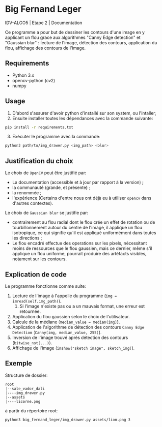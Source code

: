 # Big Fernand Leger

IDV-ALGO5 | Etape 2 | Documentation

Ce programme a pour but de dessiner les contours d'une image en y applicant un flou grace aux algorithmes "Canny Edge detection" et "Gaussian blur" : lecture de l'image, détection des contours, application du flou, affichage des contours de l'image.

## Requirements

- Python 3.x
- opencv-python (cv2)
- numpy

## Usage

1. D'abord s'assurer d'avoir python d'installé sur son system, ou l'intaller;
2. Ensuite installer toutes les dépendances avec la commande suivante:
```bash
pip install -r requirements.txt
```
3. Exécuter le programme avec la commande:
```bash
python3 path/to/img_drawer.py <img_path> <blur>
```


## Justification du choix

Le choix de `OpenCV` peut être justifié par:
- La documentation (accessible et à jour par rapport à la version) ;
- la communauté (grande, et présente) ;
- la renommée ;
- l'expérience (Certains d'entre nous ont déjà eu à utiliser `opencv` dans d'autres contextes).

Le choix de `Gaussian blur` se justifie par:
- contrairement au flou radial dont le flou crée un effet de rotation ou de tourbillonnement autour du centre de l'image, il applique un flou isotropique, ce qui signifie qu'il est appliqué uniformément dans toutes les directions ;
- Le flou encadré effectue des operations sur les pixels, nécessitant moins de ressources que le flou gaussien, mais ce dernier, même s'il applique un flou uniforme, pourrait produire des artéfacts visibles, notament sur les contours.

## Explication de code

Le programme fonctionne comme suite:

1. Lecture de l'image à l'appelle du programme (`img = imread(self.img_path)`).
    1. Si l'image n'existe pas ou a un mauvais format, une erreur est retournée.
2. Application du flou gaussien selon le choix de l'utilisateur.
3. Calcule de la médiane (`median_value = median(img)`).
4. Application de l'algorithme de détection des contours `Canny Edge Detection` (`Canny(img, median_value, 255)`).
5. Inversion de l'image trouvé après détection des contours (`bitwise_not(...)`).
6. Affichage de l'image (`imshow("sketch image", sketch_img)`).

## Exemple

Structure de dossier:

    root
    |--sale_vador_dali
    |----img_drawer.py
    |--assets
    |----licorne.png

à partir du répertoire root:

```bash
python3 big_fernand_leger/img_drawer.py assets/lion.png 3
```